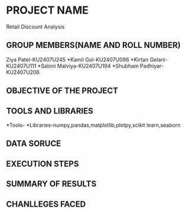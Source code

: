 # PROJECT NAME
Retail Discount Analysis
## GROUP MEMBERS(NAME AND ROLL NUMBER)
Ziya Patel-KU2407U245
*Kamil Gol-KU2407U096
*Kirtan Gelani-KU2407U111
*Saloni Malviya-KU2407U194
*Shubham Padhiyar-KU2407U206
## OBJECTIVE OF THE PROJECT
## TOOLS AND LIBRARIES
*Tools-
*Libraries-numpy,pandas,matplotlib,plotpy,scikit learn,seaborn
## DATA SORUCE
## EXECUTION STEPS
## SUMMARY OF RESULTS
## CHANLLEGES FACED
